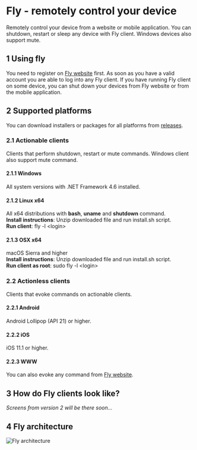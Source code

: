 # Fly - remotely control your device
Remotely control your device from a website or mobile application. You can shutdown, restart or sleep any device with Fly client. Windows devices also support mute.

## 1 Using fly
You need to register on [Fly website](https://fly.starekit.cz/) first. As soon as you have a valid account you are able to log into any Fly client. If you have running Fly client on some device, you can shut down your devices from Fly website or from the mobile application.

## 2 Supported platforms
You can download installers or packages for all platforms from [releases](https://github.com/starek4/fly/releases/latest).

### 2.1 Actionable clients
Clients that perform shutdown, restart or mute commands. Windows client also support mute command.

#### 2.1.1 Windows
All system versions with .NET Framework 4.6 installed.

#### 2.1.2 Linux x64
All x64 distributions with **bash**, **uname** and **shutdown** command.<br />
**Install instructions**: Unzip downloaded file and run install.sh script.<br />
**Run client**: fly -l \<login\>

#### 2.1.3 OSX x64
macOS Sierra and higher<br />
**Install instructions**: Unzip downloaded file and run install.sh script.<br />
**Run client as root**: sudo fly -l \<login\>

### 2.2 Actionless clients
Clients that evoke commands on actionable clients.

#### 2.2.1 Android
Android Lollipop (API 21) or higher.

#### 2.2.2 iOS
iOS 11.1 or higher.

#### 2.2.3 WWW
You can also evoke any command from [Fly website](https://fly.starekit.cz/).

## 3 How do Fly clients look like?
*Screens from version 2 will be there soon...*

## 4 Fly architecture
![Fly architecture](https://starekit.cz/git/fly_architecture.png)

